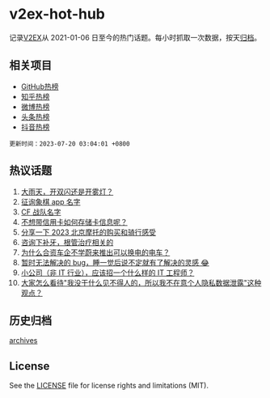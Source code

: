 # v2ex-hot-hub

 记录[V2EX](https://www.v2ex.com/)从 2021-01-06 日至今的热门话题。每小时抓取一次数据，按天[归档](archives)。
 
 ## 相关项目

- [GitHub热榜](https://github.com/snaildev/github-hot-hub)
- [知乎热榜](https://github.com/snaildev/zhihu-hot-hub)
- [微博热榜](https://github.com/snaildev/weibo-hot-hub)
- [头条热榜](https://github.com/snaildev/toutiao-hot-hub)
- [抖音热榜](https://github.com/snaildev/douyin-hot-hub)


 `更新时间：2023-07-20 03:04:01 +0800`

## 热议话题

1. [大雨天，开双闪还是开雾灯？](https://www.v2ex.com/t/957913)
1. [征询象棋 app 名字](https://www.v2ex.com/t/957995)
1. [CF 战队名字](https://www.v2ex.com/t/957930)
1. [不想带信用卡如何存储卡信息呢？](https://www.v2ex.com/t/957908)
1. [分享一下 2023 北京摩托的购买和骑行感受](https://www.v2ex.com/t/957867)
1. [咨询下补牙，根管治疗相关的](https://www.v2ex.com/t/957858)
1. [为什么合资车企不学蔚来推出可以换电的电车？](https://www.v2ex.com/t/957956)
1. [暂时无法解决的 bug，睡一觉后说不定就有了解决的灵感 😂](https://www.v2ex.com/t/957844)
1. [小公司（非 IT 行业），应该招一个什么样的 IT 工程师？](https://www.v2ex.com/t/957969)
1. [大家怎么看待"我没干什么见不得人的，所以我不在意个人隐私数据泄露"这种观点？](https://www.v2ex.com/t/958060)

## 历史归档

[archives](archives)

## License

See the [LICENSE](LICENSE) file for license rights and limitations (MIT).
